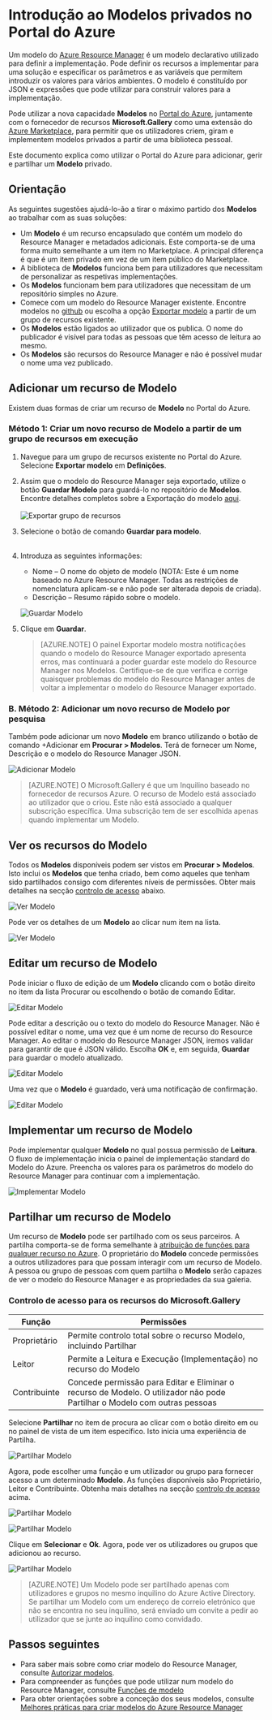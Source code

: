 <properties
   pageTitle="Introdução ao Modelos privados | Microsoft Azure"
   description="Adicionar, gerir e partilhar os seus modelos privados com o Portal do Azure, o Azure CLI ou PowerShell."
   services="marketplace-customer"
   documentationCenter=""
   authors="VybavaRamadoss"
   manager="asimm"
   editor=""
   tags="marketplace, azure-resource-manager"
   keywords=""/>

<tags
   ms.service="marketplace"
   ms.devlang="na"
   ms.topic="get-started-article"
   ms.tgt_pltfrm="na"
   ms.workload="na"
   ms.date="05/18/2016"
   ms.author="vybavar"/>


# Introdução ao Modelos privados no Portal do Azure

Um modelo do [Azure Resource Manager](../resource-group-authoring-templates.md) é um modelo declarativo utilizado para definir a implementação. Pode definir os recursos a implementar para uma solução e especificar os parâmetros e as variáveis que permitem introduzir os valores para vários ambientes. O modelo é constituído por JSON e expressões que pode utilizar para construir valores para a implementação.

Pode utilizar a nova capacidade **Modelos** no [Portal do Azure](https://portal.azure.com), juntamente com o fornecedor de recursos **Microsoft.Gallery** como uma extensão do [Azure Marketplace](https://azure.microsoft.com/marketplace/), para permitir que os utilizadores criem, giram e implementem modelos privados a partir de uma biblioteca pessoal.

Este documento explica como utilizar o Portal do Azure para adicionar, gerir e partilhar um **Modelo** privado.

## Orientação

As seguintes sugestões ajudá-lo-ão a tirar o máximo partido dos **Modelos** ao trabalhar com as suas soluções:

- Um **Modelo** é um recurso encapsulado que contém um modelo do Resource Manager e metadados adicionais. Este comporta-se de uma forma muito semelhante a um item no Marketplace. A principal diferença é que é um item privado em vez de um item público do Marketplace.
- A biblioteca de **Modelos** funciona bem para utilizadores que necessitam de personalizar as respetivas implementações.
- Os **Modelos** funcionam bem para utilizadores que necessitam de um repositório simples no Azure.
- Comece com um modelo do Resource Manager existente. Encontre modelos no [github](https://github.com/Azure/azure-quickstart-templates) ou escolha a opção [Exportar modelo](../resource-manager-export-template.md) a partir de um grupo de recursos existente.
- Os **Modelos** estão ligados ao utilizador que os publica. O nome do publicador é visível para todas as pessoas que têm acesso de leitura ao mesmo.
- Os **Modelos** são recursos do Resource Manager e não é possível mudar o nome uma vez publicado.

## Adicionar um recurso de Modelo

Existem duas formas de criar um recurso de **Modelo** no Portal do Azure.

### Método 1: Criar um novo recurso de Modelo a partir de um grupo de recursos em execução

1. Navegue para um grupo de recursos existente no Portal do Azure. Selecione **Exportar modelo** em **Definições**.
2. Assim que o modelo do Resource Manager seja exportado, utilize o botão **Guardar Modelo** para guardá-lo no repositório de **Modelos**. Encontre detalhes completos sobre a Exportação do modelo [aqui](../resource-manager-export-template.md).
<br /><br />
![Exportar grupo de recursos](media/rg-export-portal1.PNG)  <br />

3. Selecione o botão de comando **Guardar para modelo**.
<br /><br />

4. Introduza as seguintes informações:

    - Nome – O nome do objeto de modelo (NOTA: Este é um nome baseado no Azure Resource Manager. Todas as restrições de nomenclatura aplicam-se e não pode ser alterada depois de criada).
    - Descrição – Resumo rápido sobre o modelo.

    ![Guardar Modelo](media/save-template-portal1.PNG)  <br />

5. Clique em **Guardar**.

    > [AZURE.NOTE] O painel Exportar modelo mostra notificações quando o modelo do Resource Manager exportado apresenta erros, mas continuará a poder guardar este modelo do Resource Manager nos Modelos. Certifique-se de que verifica e corrige quaisquer problemas do modelo do Resource Manager antes de voltar a implementar o modelo do Resource Manager exportado.

### B. Método 2: Adicionar um novo recurso de Modelo por pesquisa

Também pode adicionar um novo **Modelo** em branco utilizando o botão de comando +Adicionar em **Procurar > Modelos**. Terá de fornecer um Nome, Descrição e o modelo do Resource Manager JSON.

![Adicionar Modelo](media/add-template-portal1.PNG)  <br />

> [AZURE.NOTE] O Microsoft.Gallery é que um Inquilino baseado no fornecedor de recursos Azure. O recurso de Modelo está associado ao utilizador que o criou. Este não está associado a qualquer subscrição específica. Uma subscrição tem de ser escolhida apenas quando implementar um Modelo.

## Ver os recursos do Modelo

Todos os **Modelos** disponíveis podem ser vistos em **Procurar > Modelos**. Isto inclui os **Modelos** que tenha criado, bem como aqueles que tenham sido partilhados consigo com diferentes níveis de permissões. Obter mais detalhes na secção [controlo de acesso](#access-control-for-a-tenant-resource-provider) abaixo.

![Ver Modelo](media/view-template-portal1.PNG)  <br />

Pode ver os detalhes de um **Modelo** ao clicar num item na lista.

![Ver Modelo](media/view-template-portal2c.png)  <br />

## Editar um recurso de Modelo

Pode iniciar o fluxo de edição de um **Modelo** clicando com o botão direito no item da lista Procurar ou escolhendo o botão de comando Editar.

![Editar Modelo](media/edit-template-portal1a.PNG)  <br />

Pode editar a descrição ou o texto do modelo do Resource Manager. Não é possível editar o nome, uma vez que é um nome de recurso do Resource Manager. Ao editar o modelo do Resource Manager JSON, iremos validar para garantir de que é JSON válido. Escolha **OK** e, em seguida, **Guardar** para guardar o modelo atualizado.

![Editar Modelo](media/edit-template-portal2a.PNG)  <br />

Uma vez que o **Modelo** é guardado, verá uma notificação de confirmação.

![Editar Modelo](media/edit-template-portal3b.png)  <br />

## Implementar um recurso de Modelo

Pode implementar qualquer **Modelo** no qual possua permissão de **Leitura**. O fluxo de implementação inicia o painel de implementação standard do Modelo do Azure. Preencha os valores para os parâmetros do modelo do Resource Manager para continuar com a implementação.

![Implementar Modelo](media/deploy-template-portal1b.png)  <br />

## Partilhar um recurso de Modelo

Um recurso de **Modelo** pode ser partilhado com os seus parceiros. A partilha comporta-se de forma semelhante à [atribuição de funções para qualquer recurso no Azure](../active-directory/role-based-access-control-configure.md). O proprietário do **Modelo** concede permissões a outros utilizadores para que possam interagir com um recurso de Modelo. A pessoa ou grupo de pessoas com quem partilha o **Modelo** serão capazes de ver o modelo do Resource Manager e as propriedades da sua galeria.

### Controlo de acesso para os recursos do Microsoft.Gallery

Função | Permissões
---|----
Proprietário | Permite controlo total sobre o recurso Modelo, incluindo Partilhar
Leitor | Permite a Leitura e Execução (Implementação) no recurso do Modelo
Contribuinte | Concede permissão para Editar e Eliminar o recurso de Modelo. O utilizador não pode Partilhar o Modelo com outras pessoas

Selecione **Partilhar** no item de procura ao clicar com o botão direito em ou no painel de vista de um item específico. Isto inicia uma experiência de Partilha.

![Partilhar Modelo](media/share-template-portal1a.png)  <br />

 Agora, pode escolher uma função e um utilizador ou grupo para fornecer acesso a um determinado **Modelo**. As funções disponíveis são Proprietário, Leitor e Contribuinte. Obtenha mais detalhes na secção [controlo de acesso](#access-control-for-a-tenant-resource-provider) acima.

![Partilhar Modelo](media/share-template-portal2b.png)  <br />

![Partilhar Modelo](media/share-template-portal3b.png)  <br />

Clique em **Selecionar** e **Ok**. Agora, pode ver os utilizadores ou grupos que adicionou ao recurso.

![Partilhar Modelo](media/share-template-portal4b.png)  <br />

> [AZURE.NOTE] Um Modelo pode ser partilhado apenas com utilizadores e grupos no mesmo inquilino do Azure Active Directory. Se partilhar um Modelo com um endereço de correio eletrónico que não se encontra no seu inquilino, será enviado um convite a pedir ao utilizador que se junte ao inquilino como convidado.

## Passos seguintes

- Para saber mais sobre como criar modelo do Resource Manager, consulte [Autorizar modelos](../resource-group-authoring-templates.md).
- Para compreender as funções que pode utilizar num modelo do Resource Manager, consulte [Funções de modelo](../resource-group-template-functions.md)
- Para obter orientações sobre a conceção dos seus modelos, consulte [Melhores práticas para criar modelos do Azure Resource Manager](../best-practices-resource-manager-design-templates.md)



<!--HONumber=Sep16_HO3-->


